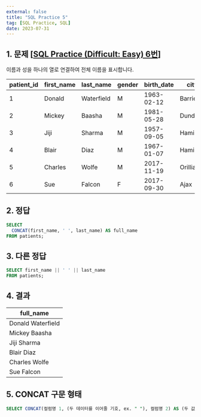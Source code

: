```yaml
---
external: false
title: "SQL Practice 5"
tag: [SQL Practice, SQL]
date: 2023-07-31
---
```


## 1. 문제 [[SQL Practice (Difficult: Easy) 6번](https://www.sql-practice.com/)]

이름과 성을 하나의 열로 연결하여 전체 이름을 표시합니다.

| patient_id | first_name | last_name  | gender | birth_date | city     | province_id | allergies  | height | weight |
|------------|------------|------------|--------|------------|----------|-------------|------------|--------|--------|
| 1          | Donald     | Waterfield | M      | 1963-02-12 | Barrie   | ON          | NULL       | 156    | 65     |
| 2          | Mickey     | Baasha     | M      | 1981-05-28 | Dundas   | ON          | Sulfa      | 185    | 76     |
| 3          | Jiji       | Sharma     | M      | 1957-09-05 | Hamilton | ON          | Penicillin | 194    | 106    |
| 4          | Blair      | Diaz       | M      | 1967-01-07 | Hamilton | ON          | NULL       | 191    | 104    |
| 5          | Charles    | Wolfe      | M      | 2017-11-19 | Orillia  | ON          | Penicillin | 47     | 10     |
| 6          | Sue        | Falcon     | F      | 2017-09-30 | Ajax     | ON          | Penicillin | 43     | 5      |

## 2. 정답

```sql
SELECT
  CONCAT(first_name, ' ', last_name) AS full_name
FROM patients;
```

## 3. 다른 정답

```sql
SELECT first_name || ' ' || last_name
FROM patients;
```

## 4. 결과

| full_name         |
|-------------------|
| Donald Waterfield |
| Mickey Baasha     |
| Jiji Sharma       |
| Blair Diaz        |
| Charles Wolfe     |
| Sue Falcon        |

## 5. CONCAT 구문 형태

```sql
SELECT CONCAT(컬럼명 1, (두 데이터를 이어줄 기호, ex. " "), 컬럼명 2) AS (두 값을 합한 데이터의 컬럼명) FROM 테이블 명
```
